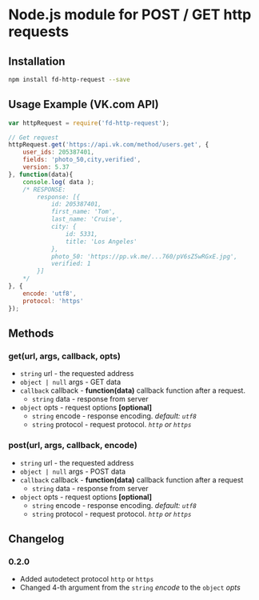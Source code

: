 # Node.js module for POST / GET http requests

## Installation
```sh
npm install fd-http-request --save
```

## Usage Example (VK.com API)
```js
var httpRequest = require('fd-http-request');

// Get request
httpRequest.get('https://api.vk.com/method/users.get', {
    user_ids: 205387401,
    fields: 'photo_50,city,verified',
    version: 5.37
}, function(data){
    console.log( data );
    /* RESPONSE:
        response: [{
            id: 205387401,
            first_name: 'Tom',
            last_name: 'Cruise',
            city: {
                id: 5331,
                title: 'Los Angeles'
            },
            photo_50: 'https://pp.vk.me/...760/pV6sZ5wRGxE.jpg',
            verified: 1
        }]
    */
}, {
    encode: 'utf8',
    protocol: 'https'
});
```

## Methods
### get(url, args, callback, opts)
* `string` url - the requested address
* `object | null` args - GET data
* `callback` callback - **function(data)** callback function after a request.
    * `string` data - response from server
* `object` opts - request options **[optional]**
    * `string` encode - response encoding. _default: `utf8`_
    * `string` protocol - request protocol. _`http` or `https`_

### post(url, args, callback, encode)
* `string` url - the requested address
* `object | null` args - POST data
* `callback` callback - **function(data)** callback function after a request
    * `string` data - response from server
* `object` opts - request options **[optional]**
    * `string` encode - response encoding. _default: `utf8`_
    * `string` protocol - request protocol. _`http` or `https`_

## Changelog
### 0.2.0
* Added autodetect protocol `http` or `https`
* Changed 4-th argument from the `string` _encode_ to the `object` _opts_